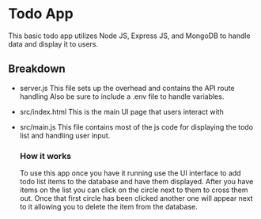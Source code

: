 # Todo App

This basic todo app utilizes Node JS, Express JS, and MongoDB to handle data and display it to users.

## Breakdown
* server.js
    This file sets up the overhead and contains the API route handling
      Also be sure to include a .env file to handle variables.
* src/index.html
    This is the main UI page that users interact with
* src/main.js
    This file contains most of the js code for displaying the todo list and handling user input.
  
  ### How it works
  
  To use this app once you have it running use the UI interface to add todo list items to the database and have them displayed. After you have items on the list you can click on the circle next to them to cross them out. Once that first circle has been clicked another one will appear next to it allowing you to delete the item from the database.

